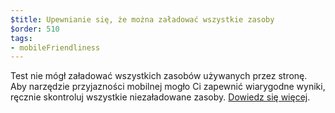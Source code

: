 ```yaml
---
$title: Upewnianie się, że można załadować wszystkie zasoby
$order: 510
tags:
- mobileFriendliness
---
```


Test nie mógł załadować wszystkich zasobów używanych przez stronę. Aby narzędzie przyjazności mobilnej mogło Ci zapewnić wiarygodne wyniki, ręcznie skontroluj wszystkie niezaładowane zasoby. [Dowiedz się więcej](https://support.google.com/webmasters/answer/6352293#blocked-resources).
